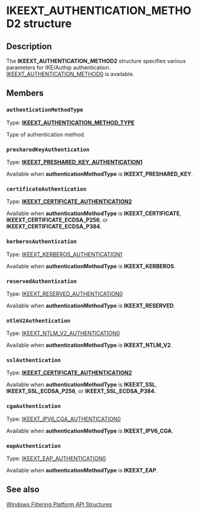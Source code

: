 # IKEEXT_AUTHENTICATION_METHOD2 structure

## Description

The **IKEEXT_AUTHENTICATION_METHOD2** structure specifies various parameters for IKE/Authip authentication.
[IKEEXT_AUTHENTICATION_METHOD0](https://learn.microsoft.com/windows/desktop/api/iketypes/ns-iketypes-ikeext_authentication_method0) is available.

## Members

### `authenticationMethodType`

Type: **[IKEEXT_AUTHENTICATION_METHOD_TYPE](https://learn.microsoft.com/windows/win32/api/iketypes/ne-iketypes-ikeext_authentication_method_type)**

Type of authentication method.

### `presharedKeyAuthentication`

Type: **[IKEEXT_PRESHARED_KEY_AUTHENTICATION1](https://learn.microsoft.com/windows/win32/api/iketypes/ns-iketypes-ikeext_preshared_key_authentication1)**

 Available when **authenticationMethodType** is **IKEEXT_PRESHARED_KEY**.

### `certificateAuthentication`

Type: **[IKEEXT_CERTIFICATE_AUTHENTICATION2](https://learn.microsoft.com/windows/win32/api/iketypes/ns-iketypes-ikeext_certificate_authentication2)**

 Available when **authenticationMethodType** is **IKEEXT_CERTIFICATE**, **IKEEXT_CERTIFICATE_ECDSA_P256**, or **IKEEXT_CERTIFICATE_ECDSA_P384**.

### `kerberosAuthentication`

Type: [IKEEXT_KERBEROS_AUTHENTICATION1](https://learn.microsoft.com/windows/win32/api/iketypes/ns-iketypes-ikeext_certificate_authentication1)

 Available when **authenticationMethodType** is **IKEEXT_KERBEROS**.

### `reservedAuthentication`

Type: [IKEEXT_RESERVED_AUTHENTICATION0](https://learn.microsoft.com/windows/win32/api/iketypes/ns-iketypes-ikeext_eap_authentication0)

Available when **authenticationMethodType** is **IKEEXT_RESERVED**.

### `ntlmV2Authentication`

Type: [IKEEXT_NTLM_V2_AUTHENTICATION0](https://learn.microsoft.com/windows/win32/api/iketypes/ns-iketypes-ikeext_eap_authentication0)

Available when **authenticationMethodType** is **IKEEXT_NTLM_V2**.

### `sslAuthentication`

Type: **[IKEEXT_CERTIFICATE_AUTHENTICATION2](https://learn.microsoft.com/windows/win32/api/iketypes/ns-iketypes-ikeext_certificate_authentication2)**

Available when **authenticationMethodType** is **IKEEXT_SSL**, **IKEEXT_SSL_ECDSA_P256**, or **IKEEXT_SSL_ECDSA_P384**.

### `cgaAuthentication`

Type: [IKEEXT_IPV6_CGA_AUTHENTICATION0](https://learn.microsoft.com/windows/desktop/api/iketypes/ns-iketypes-ikeext_ipv6_cga_authentication0)

Available when **authenticationMethodType** is **IKEEXT_IPV6_CGA**.

### `eapAuthentication`

Type: [IKEEXT_EAP_AUTHENTICATION0](https://learn.microsoft.com/windows/win32/api/iketypes/ns-iketypes-ikeext_eap_authentication0)

Available when **authenticationMethodType** is **IKEEXT_EAP**.

## See also

[Windows Filtering Platform API Structures](https://learn.microsoft.com/windows/desktop/FWP/fwp-structs)